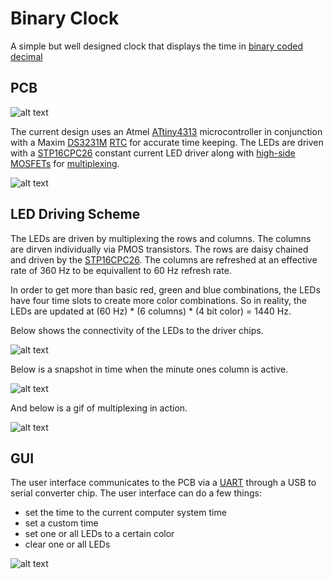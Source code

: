 # Binary Clock
A simple but well designed clock that displays the time in [binary coded decimal][BCD wiki link]

## PCB

![alt text][PCB picture]

The current design uses an Atmel [ATtiny4313][attiny link] microcontroller in conjunction with a Maxim [DS3231M][ds3231m link] [RTC][RTC wiki link] for accurate time keeping. The LEDs are driven with a [STP16CPC26][stp16cpc26 link] constant current LED driver along with [high-side MOSFETs][mosfet wiki link] for [multiplexing][multiplexing wiki link].

![alt text][PCB picture back]

## LED Driving Scheme

The LEDs are driven by multiplexing the rows and columns. The columns are dirven individually via PMOS transistors. The rows are daisy chained and driven by the [STP16CPC26][stp16cpc26 link]. The columns are refreshed at an effective rate of 360 Hz to be equivallent to 60 Hz refresh rate.

In order to get more than basic red, green and blue combinations, the LEDs have four time slots to create more color combinations. So in reality, the LEDs are updated at (60 Hz) * (6 columns) * (4 bit color) = 1440 Hz.

Below shows the connectivity of the LEDs to the driver chips.

![alt text][Multiplex - off]

Below is a snapshot in time when the minute ones column is active.

![alt text][Multiplex - on]

And below is a gif of multiplexing in action.

![alt text][GIF]

## GUI
The user interface communicates to the PCB via a [UART][UART wiki link] through a USB to serial converter chip. The user interface can do a few things:
- set the time to the current computer system time
- set a custom time
- set one or all LEDs to a certain color
- clear one or all LEDs

![alt text][GUI picture]


[BCD wiki link]: https://en.wikipedia.org/wiki/Binary-coded_decimal
[attiny link]: https://www.atmel.com/devices/ATTINY4313.aspx
[ds3231m link]: https://www.maximintegrated.com/en/products/digital/real-time-clocks/DS3231M.html
[stp16cpc26 link]: https://www.st.com/content/st_com/en/products/power-management/led-drivers/led-array-drivers/stp16cpc26.html
[Multiplex - off]: https://raw.githubusercontent.com/TDHolmes/BinaryClock/master/documents/pictures/binaryClock_multiplexLogic_notOn.png "Diagram of the connections if the LEDs"
[Multiplex - on]: https://raw.githubusercontent.com/TDHolmes/BinaryClock/master/documents/pictures/binaryClock_multiplexLogic_on.png "Diagram of a snapshot when the minute ones column is active."
[GIF]: https://raw.githubusercontent.com/TDHolmes/BinaryClock/master/documents/pictures/binary_clock_demo.gif "GIF of the multiplexing"
[PCB picture]: https://raw.githubusercontent.com/TDHolmes/BinaryClock/master/documents/pictures/BinaryClock_front_final.jpeg "final Binary Clock displaying 12:35:47"
[PCB picture back]: https://raw.githubusercontent.com/TDHolmes/BinaryClock/master/documents/pictures/BinaryClock_back_final.jpeg "Back of the Binary Clock"
[RTC wiki link]: https://en.wikipedia.org/wiki/Real-time_clock
[mosfet wiki link]: https://en.wikipedia.org/wiki/MOSFET#Single-type
[multiplexing wiki link]: https://en.wikipedia.org/wiki/Multiplexing
[GUI picture]: https://raw.githubusercontent.com/TDHolmes/BinaryClock/master/documents/pictures/BinaryClockGUI.png "Binary Clock GUI v1.0"
[UART wiki link]: https://en.wikipedia.org/wiki/Universal_asynchronous_receiver/transmitter
